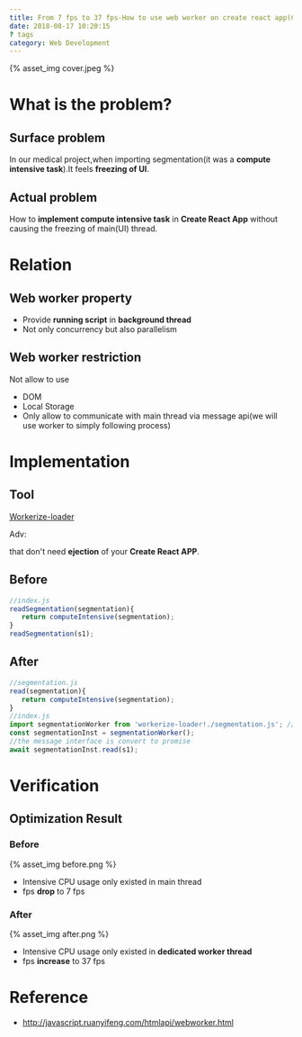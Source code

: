 ```yaml
---
title: From 7 fps to 37 fps-How to use web worker on create react app(CRA) project
date: 2018-08-17 10:20:15
? tags
category: Web Development
---
```


{% asset_img cover.jpeg %}

# What is the problem?

## Surface problem

In our medical project,when importing segmentation(it was a **compute intensive task**).It feels **freezing of UI**.

## Actual problem

How to **implement compute intensive task** in **Create React App** without causing the freezing of main(UI) thread.

# Relation

## Web worker property

- Provide **running script** in **background thread**
- Not only concurrency but also parallelism

## Web worker restriction

Not allow to use

- DOM
- Local Storage
- Only allow to communicate with main thread via message api(we will use worker to simply following process)

# Implementation

## Tool

[Workerize-loader](https://github.com/developit/workerize-loader)

Adv:

that don't need **ejection** of your **Create React APP**.

## Before

```javascript
//index.js
readSegmentation(segmentation){
   return computeIntensive(segmentation);
}
readSegmentation(s1);
```

## After

```javascript
//segmentation.js
read(segmentation){
   return computeIntensive(segmentation);
}
//index.js
import segmentationWorker from 'workerize-loader!./segmentation.js'; // eslint-disable-line import/no-webpack-loader-syntax
const segmentationInst = segmentationWorker();
//the message interface is convert to promise
await segmentationInst.read(s1);
```

# Verification

## Optimization Result

### Before

{% asset_img before.png %}

- Intensive CPU usage only existed in main thread
- fps **drop** to 7 fps

### After

{% asset_img after.png %}

- Intensive CPU usage only existed in **dedicated worker thread**
- fps **increase** to 37 fps

# Reference

- http://javascript.ruanyifeng.com/htmlapi/webworker.html
